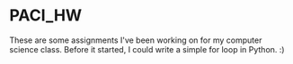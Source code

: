 # PACI_HW

These are some assignments I've been working on for my computer science class. Before it started, I could write a simple for loop in Python. :)
